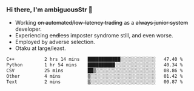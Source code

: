 ### Hi there, I'm ambiguou~~s~~Str 👋

<!--
**ambiguoustexture/ambiguoustexture** is a ✨ _special_ ✨ repository because its `README.md` (this file) appears on your GitHub profile.

Here are some ideas to get you started:
-->
- Working ~~on automated/low-latency trading~~ as a ~~always junior system~~ developer.
- Experiencing ~~endless~~ imposter syndrome still, and even worse.
- Employed by adverse selection.
- Otaku at large/least.

<!--START_SECTION:waka-->

```txt
C++           2 hrs 14 mins   ████████████░░░░░░░░░░░░░   47.40 %
Python        1 hr 54 mins    ██████████░░░░░░░░░░░░░░░   40.34 %
CSV           25 mins         ██▒░░░░░░░░░░░░░░░░░░░░░░   08.86 %
Other         4 mins          ▒░░░░░░░░░░░░░░░░░░░░░░░░   01.42 %
Text          2 mins          ▒░░░░░░░░░░░░░░░░░░░░░░░░   00.87 %
```

<!--END_SECTION:waka-->
